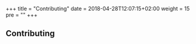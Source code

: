 +++
title = "Contributing"
date = 2018-04-28T12:07:15+02:00
weight = 15
pre = "<b></b>"
+++

## Contributing
